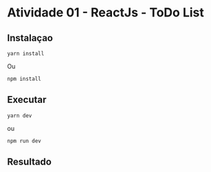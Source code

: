 # Atividade 01 - ReactJs - ToDo List

## Instalaçao

```
yarn install
```

Ou

```
npm install
```

## Executar

```
yarn dev
```

ou

```
npm run dev
```

## Resultado
